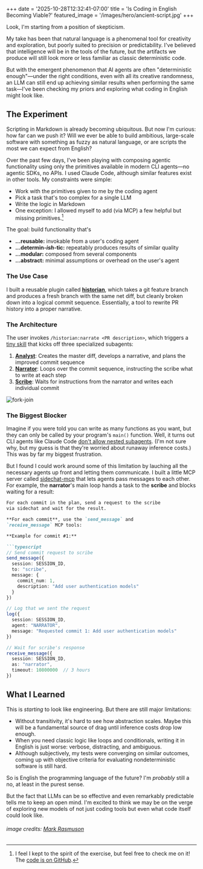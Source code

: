 +++
date = '2025-10-28T12:32:41-07:00'
title = 'Is Coding in English Becoming Viable?'
featured_image = '/images/hero/ancient-script.jpg'
+++

Look, I'm starting from a position of skepticism.

<!--more-->

My take has been that natural language is a phenomenal tool for creativity and exploration, but poorly suited to precision or predictability. I've believed that intelligence will be in the tools of the future, but the artifacts we produce will still look more or less familiar as classic deterministic code.

But with the emergent phenomenon that AI agents are often "deterministic enough"—under the right conditions, even with all its creative randomness, an LLM can still end up achieving similar results when performing the same task—I've been checking my priors and exploring what coding in English might look like.

## The Experiment

Scripting in Markdown is already becoming ubiquitous. But now I'm curious: how far can we push it? Will we ever be able to build ambitious, large-scale software with something as fuzzy as natural language, or are scripts the most we can expect from English?

Over the past few days, I've been playing with composing agentic functionality using only the primitives available in modern CLI agents—no agentic SDKs, no APIs. I used Claude Code, although similar features exist in other tools. My constraints were simple:

- Work with the primitives given to me by the coding agent
- Pick a task that's too complex for a single LLM
- Write the logic in Markdown
- One exception: I allowed myself to add (via MCP) a few helpful but missing primitives.[^1]

The goal: build functionality that's
- **…reusable:** invokable from a user's coding agent
- **…determin-_ish_-tic:** repeatably produces results of similar quality
- **…modular:** composed from several components
- **…abstract:** minimal assumptions or overhead on the user's agent

### The Use Case

I built a reusable plugin called **[historian](https://github.com/dherman/claude-plugins/tree/main/plugins/historian)**, which takes a git feature branch and produces a fresh branch with the same net diff, but cleanly broken down into a logical commit sequence. Essentially, a tool to rewrite PR history into a proper narrative.

### The Architecture

The user invokes `/historian:narrate <PR description>`, which triggers a [tiny skill](https://github.com/dherman/claude-plugins/blob/main/plugins/historian/skills/rewriting-git-commits/SKILL.md?plain=1) that kicks off three specialized subagents:

1. **[Analyst](https://github.com/dherman/claude-plugins/blob/main/plugins/historian/agents/analyst.md?plain=1)**: Creates the master diff, develops a narrative, and plans the improved commit sequence
2. **[Narrator](https://github.com/dherman/claude-plugins/blob/main/plugins/historian/agents/narrator.md?plain=1)**: Loops over the commit sequence, instructing the scribe what to write at each step
3. **[Scribe](https://github.com/dherman/claude-plugins/blob/main/plugins/historian/agents/scribe.md?plain=1)**: Waits for instructions from the narrator and writes each individual commit

![fork-join](/images/fork-join.png)

### The Biggest Blocker

Imagine if you were told you can write as many functions as you want, but they can only be called by your program's `main()` function. Well, it turns out CLI agents like Claude Code [don't allow nested subagents](https://github.com/anthropics/claude-code/issues/4182). (I'm not sure why, but my guess is that they're worried about runaway inference costs.) This was by far my biggest frustration.

But I found I could work around some of this limitation by lauching all the necessary agents up front and letting them communicate. I built a little MCP server called [sidechat-mcp](https://github.com/dherman/claude-plugins/tree/main/plugins/historian/servers/sidechat-mcp) that lets agents pass messages to each other. For example, the **narrator**'s main loop hands a task to the **scribe** and blocks waiting for a result:

```markdown
For each commit in the plan, send a request to the scribe
via sidechat and wait for the result.

**For each commit**, use the `send_message` and
`receive_message` MCP tools:

**Example for commit #1:**

```typescript
// Send commit request to scribe
send_message({
  session: SESSION_ID,
  to: "scribe",
  message: {
    commit_num: 1,
    description: "Add user authentication models"
  }
})

// Log that we sent the request
log({
  session: SESSION_ID,
  agent: "NARRATOR",
  message: "Requested commit 1: Add user authentication models"
})

// Wait for scribe's response
receive_message({
  session: SESSION_ID,
  as: "narrator",
  timeout: 10800000  // 3 hours
})
```

## What I Learned

This is _starting_ to look like engineering. But there are still major limitations:

- Without transitivity, it's hard to see how abstraction scales. Maybe this will be a fundamental source of drag until inference costs drop low enough.
- When you need classic logic like loops and conditionals, writing it in English is just worse: verbose, distracting, and ambiguous.
- Although subjectively, my tests were converging on similar outcomes, coming up with objective criteria for evaluating nondeterministic software is still hard.

So is English the programming language of the future? I'm _probably_ still a no, at least in the purest sense.

But the fact that LLMs can be so effective and even remarkably predictable tells me to keep an open mind. I'm excited to think we may be on the verge of exploring new models of not just coding tools but even what code itself could look like.

###### image credits: [Mark Rasmuson](https://unsplash.com/photos/photo-of-open-book-yri82tuk2TQ)

[^1]: I feel I kept to the spirit of the exercise, but feel free to check me on it! The [code is on GitHub](https://github.com/dherman/claude-plugins/blob/main/plugins/historian).
